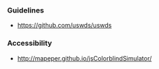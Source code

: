 ### Guidelines
* https://github.com/uswds/uswds
### Accessibility
* http://mapeper.github.io/jsColorblindSimulator/

